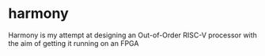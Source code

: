 # harmony
Harmony is my attempt at designing an Out-of-Order RISC-V processor with the aim of getting it running on an FPGA
